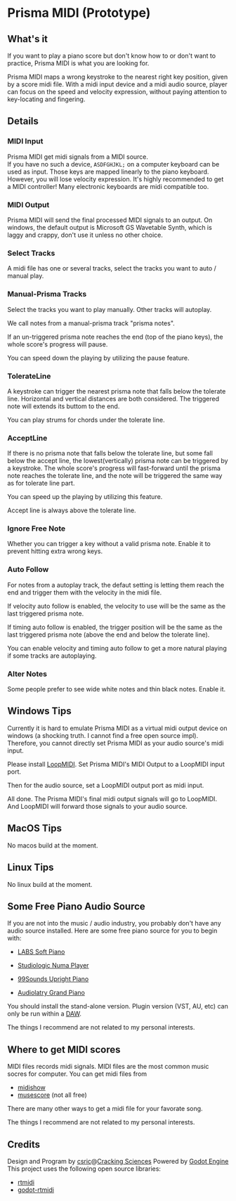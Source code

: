 # Prisma MIDI (Prototype)


## What's it
If you want to play a piano score but don't know how to or don't want to practice, Prisma MIDI is what you are looking for.


Prisma MIDI maps a wrong keystroke to the nearest right key position, given by a score midi file. With a midi input device and a midi audio source, player can focus on the speed and velocity expression, without paying attention to key-locating and fingering.

## Details
### MIDI Input
Prisma MIDI get midi signals from a MIDI source.   
If you have no such a device, `ASDFGHJKL;` on a computer keyboard can be used as input. Those keys are mapped linearly to the piano keyboard. However, you will lose velocity expression. It's highly recommended to get a MIDI controller! Many electronic keyboards are midi compatible too.

### MIDI Output
Prisma MIDI will send the final processed MIDI signals to an output. On windows, the default output is Microsoft GS Wavetable Synth, which is laggy and crappy, don't use it unless no other choice.

### Select Tracks
A midi file has one or several tracks, select the tracks you want to auto / manual play.

### Manual-Prisma Tracks
Select the tracks you want to play manually. Other tracks will autoplay. 

We call notes from a manual-prisma track "prisma notes".

If an un-triggered prisma note reaches the end (top of the piano keys), the whole score's progress will pause. 

You can speed down the playing by utilizing the pause feature.


### TolerateLine
A keystroke can trigger the nearest prisma note that falls below the tolerate line. Horizontal and vertical distances are both considered. The triggered note will extends its buttom to the end.

You can play strums for chords under the tolerate line.

### AcceptLine

If there is no prisma note that falls below the tolerate line, but some fall below the accept line, the lowest(vertically) prisma note can be triggered by a keystroke. The whole score's progress will fast-forward until the prisma note reaches the tolerate line, and the note will be triggered the same way as for tolerate line part.

You can speed up the playing by utilizing this feature.

Accept line is always above the tolerate line.



### Ignore Free Note
Whether you can trigger a key without a valid prisma note. Enable it to prevent hitting extra wrong keys.

### Auto Follow

For notes from a autoplay track, the defaut setting is letting them reach the end and trigger them with the velocity in the midi file.

If velocity auto follow is enabled, the velocity to use will be the same as the last triggered prisma note.

If timing auto follow is enabled, the trigger position will be the same as the last triggered prisma note (above the end and below the tolerate line).

You can enable velocity and timing auto follow to get a more natural playing if some tracks are autoplaying.


### Alter Notes
Some people prefer to see wide white notes and thin black notes. Enable it.


## Windows Tips
Currently it is hard to emulate Prisma MIDI as a virtual midi output device on windows (a shocking truth. I cannot find a free open source impl). Therefore, you cannot directly set Prisma MIDI as your audio source's midi input. 

Please install [LoopMIDI](https://www.tobias-erichsen.de/software/loopmidi.html). Set Prisma MIDI's MIDI Output to a LoopMIDI input port.

Then for the audio source, set a LoopMIDI output port as midi input.

All done. The Prisma MIDI's final midi output signals will go to LoopMIDI. And LoopMIDI will forward those signals to your audio source.


## MacOS Tips
No macos build at the moment.

## Linux Tips
No linux build at the moment.


## Some Free Piano Audio Source
If you are not into the music / audio industry, you probably don't have any audio source installed. Here are some free piano source for you to begin with:


- [LABS Soft Piano](https://labs.spitfireaudio.com/soft-piano)

- [Studiologic Numa Player](https://www.studiologic-music.com/products/numaplayer/)

- [99Sounds Upright Piano](https://99sounds.sellfy.store/p/8vh6xs/)

- [Audiolatry Grand Piano](https://audiolatry.com/products/grand-piano)


You should install the stand-alone version. Plugin version (VST, AU, etc) can only be run within a [DAW](https://en.wikipedia.org/wiki/Digital_audio_workstation).

The things I recommend are not related to my personal interests.

## Where to get MIDI scores

MIDI files records midi signals. MIDI files are the most common music socres for computer. 
You can get midi files from

- [midishow](https://www.midishow.com/)
- [musescore](https://musescore.com/) (not all free)

There are many other ways to get a midi file for your favorate song.



The things I recommend are not related to my personal interests.

## Credits
Design and Program by [csric](https://csric.github.io/blog/)@[Cracking Sciences](https://cracking-sciences.github.io/)
Powered by [Godot Engine](https://godotengine.org/)
This project uses the following open source libraries:
- [rtmidi](https://github.com/thestk/rtmidi)
- [godot-rtmidi](https://github.com/NullMember/godot-rtmidi)


